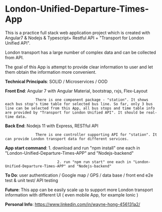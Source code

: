 # London-Unified-Departure-Times-App

This is a practice full stack web application project which is created with Angular7 & Nodejs & Typescript+ Restful API + "Transport for London Unified API".

London transport has a large number of complex data and can be collected from API.

The goal of this App is attempt to provide clear information to user and let them obtain the information more convenient.

<b>Technical Principals</b>: SOLID / Microservices / OOD

<b>Front End</b>: Angular 7 with Angular Material, bootstrap, rxjs, Flex-Layout

                  There is one component package - "station". It shows each bus stop's time table for selected bus line. So far, only 3 bus line can be selected from this App, all bus stops and time table info are provided by "Transport for London Unified API". It should be real-time data.

<b>Back End</b>: Nodejs 11 with Express, RESTful API

                  There is one controller supporting API for "station". It can provide London transport data for different services.

<b>App start command</b>:   1. download and run "npm install" one each in "London-Unified-Departure-Times-APP" and "Nodejs-backend"

                            2. run "npm run start" one each in "London-Unified-Departure-Times-APP" and "Nodejs-backend"

<b>To Do</b>: user authentication / Google map / GPS / data base / front end e2e test & unit test/ API testing 

<b>Future</b>: This app can be easily scale up to support more London transport information with different UI ( even mobile App, for example Ionic )

<b>Personal Info</b>: https://www.linkedin.com/in/wayne-hong-456131a2/


  
